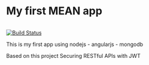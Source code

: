 # My first MEAN app

![]()

[![Build Status](https://travis-ci.org/Hitamashi/my-first-mean.svg?branch=master)](https://travis-ci.org/Hitamashi/my-first-mean)

This is my first app using nodejs - angularjs - mongodb

Based on this project Securing RESTful APIs with JWT
